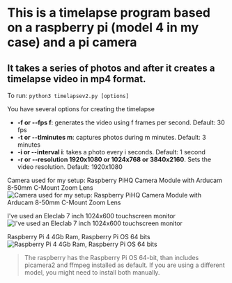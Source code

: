 # This is a timelapse program based on a raspberry pi (model 4 in my case) and a pi camera
## It takes a series of photos and after it creates a timelapse video in mp4 format.

To run:
`python3 timelapsev2.py [options]`

You have several options for creating the timelapse
+ **-f or --fps f**:  generates the video using f frames per second. Default: 30 fps
+ **-t or --tlminutes m**: captures photos during m minutes. Default: 3 minutes
+ **-i or --interval i**: takes a photo every i seconds. Default: 1 second 
+ **-r or --resolution 1920x1080 or 1024x768 or 3840x2160**. Sets the video resolution. Default: 1920x1080

Camera used for my setup: Raspberry PiHQ Camera Module with Arducam 8-50mm C-Mount Zoom Lens
![Camera used for my setup: Raspberry PiHQ Camera Module with Arducam 8-50mm C-Mount Zoom Lens](https://github.com/juanramirezj/raspberry_timelapse/blob/master/images/camera.jpg)

I've used an Eleclab 7 inch 1024x600 touchscreen monitor
![I've used an Eleclab 7 inch 1024x600 touchscreen monitor](https://github.com/juanramirezj/raspberry_timelapse/blob/master/images/raspberry_front.jpg)

Raspberry Pi 4 4Gb Ram, Raspberry Pi OS 64 bits
![Raspberry Pi 4 4Gb Ram, Raspberry Pi OS 64 bits](https://github.com/juanramirezj/raspberry_timelapse/blob/master/images/raspberry_back.jpg)


>The raspberry has the Raspberry Pi OS 64-bit, than includes picamera2 and ffmpeg installed as default. If you are using a different model, you might need to install both manually.


